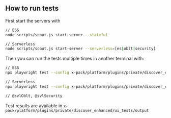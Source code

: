 ## How to run tests
First start the servers with

```bash
// ESS
node scripts/scout.js start-server --stateful

// Serverless
node scripts/scout.js start-server --serverless=[es|oblt|security]
```

Then you can run the tests multiple times in another terminal with:

```bash
// ESS
npx playwright test --config x-pack/platform/plugins/private/discover_enhanced/ui_tests/playwright.config.ts --grep @ess

// Serverless
npx playwright test --config x-pack/platform/plugins/private/discover_enhanced/ui_tests/playwright.config.ts --grep @svlSearch

// @svlOblt, @svlSecurity
```

Test results are available in `x-pack/platform/plugins/private/discover_enhanced/ui_tests/output`
